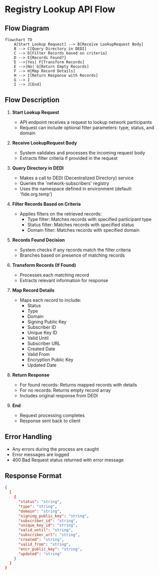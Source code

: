 # Registry Lookup API Flow

## Flow Diagram

```mermaid
flowchart TD
    A[Start Lookup Request] --> B[Receive LookupRequest Body]
    B --> C[Query Directory in DEDI]
    C --> D[Filter Records based on criteria]
    D --> E{Records Found?}
    E -->|Yes| F[Transform Records]
    E -->|No| G[Return Empty Records]
    F --> H[Map Record Details]
    H --> I[Return Response with Records]
    G --> I
    I --> J[End]
```

## Flow Description

1. **Start Lookup Request**

   - API endpoint receives a request to lookup network participants
   - Request can include optional filter parameters: type, status, and domain

2. **Receive LookupRequest Body**

   - System validates and processes the incoming request body
   - Extracts filter criteria if provided in the request

3. **Query Directory in DEDI**

   - Makes a call to DEDI (Decentralized Directory) service
   - Queries the 'network-subscribers' registry
   - Uses the namespace defined in environment (default: 'fide.org.temp')

4. **Filter Records Based on Criteria**

   - Applies filters on the retrieved records:
     - Type filter: Matches records with specified participant type
     - Status filter: Matches records with specified status
     - Domain filter: Matches records with specified domain

5. **Records Found Decision**

   - System checks if any records match the filter criteria
   - Branches based on presence of matching records

6. **Transform Records (If Found)**

   - Processes each matching record
   - Extracts relevant information for response

7. **Map Record Details**

   - Maps each record to include:
     - Status
     - Type
     - Domain
     - Signing Public Key
     - Subscriber ID
     - Unique Key ID
     - Valid Until
     - Subscriber URL
     - Created Date
     - Valid From
     - Encryption Public Key
     - Updated Date

8. **Return Response**

   - For found records: Returns mapped records with details
   - For no records: Returns empty record array
   - Includes original response from DEDI

9. **End**
   - Request processing completes
   - Response sent back to client

## Error Handling

- Any errors during the process are caught
- Error messages are logged
- 400 Bad Request status returned with error message

## Response Format

```json
{
  [
    {
      "status": "string",
      "type": "string",
      "domain": "string",
      "signing_public_key": "string",
      "subscriber_id": "string",
      "unique_key_id": "string",
      "valid_until": "string",
      "subscriber_url": "string",
      "created": "string",
      "valid_from": "string",
      "encr_public_key": "string",
      "updated": "string"
    }
  ]
}
```
